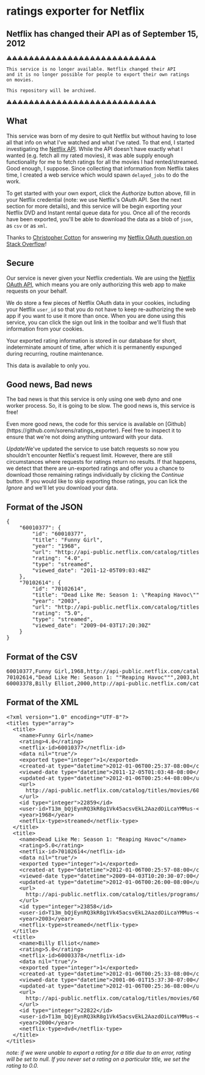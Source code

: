 ratings exporter for Netflix
============================

## Netflix has changed their API as of September 15, 2012
⚠️⚠️⚠️⚠️⚠️⚠️⚠️⚠️⚠️⚠️⚠️⚠️⚠️⚠️⚠️⚠️⚠️⚠️⚠️⚠️⚠️⚠️⚠️⚠️⚠️⚠️⚠️  
```
This service is no longer available. Netflix changed their API 
and it is no longer possible for people to export their own ratings 
on movies. 

This repository will be archived.
```
⚠️⚠️⚠️⚠️⚠️⚠️⚠️⚠️⚠️⚠️⚠️⚠️⚠️⚠️⚠️⚠️⚠️⚠️⚠️⚠️⚠️⚠️⚠️⚠️⚠️⚠️⚠️  

What
----

This service was born of my desire to quit Netflix but without having to lose all that info on what I've watched and what I've rated. To that end, I started investigating the [Netflix API](http://developer.netflix.com). While the API doesn't have exactly what I wanted (e.g. fetch all my rated movies), it was able supply enough functionality for me to fetch ratings for all the movies I had rented/streamed. Good enough, I suppose. Since collecting that information from Netflix takes time, I created a web service which would spawn <code>delayed_jobs</code> to do the work.

To get started with your own export, click the <em>Authorize</em> button above, fill in your Netflix credential (note: we use Netflix's OAuth API. See the next section for more details), and this service will be begin exporting your Netflix DVD and Instant rental queue data for you. Once all of the records have been exported, you'll be able to download the data as a blob of <code>json</code>, as <code>csv</code> or as <code>xml</code>.

Thanks to [Christopher Cotton](http://blog.christophercotton.com/) for answering my [Netflix OAuth question on Stack Overflow](http://stackoverflow.com/a/8516022/349423)!

Secure
------

Our service is never given your Netflix credentials. We are using the [Netflix OAuth API](http://developer.netflix.com/docs/read/Security), which means you are only authorizing this web app to make requests on your behalf.

We do store a few pieces of Netflix OAuth data in your cookies, including your Netflix <code>user_id</code> so that you do not have to keep re-authorizing the web app if you want to use it more than once. When you are done using this service, you can click the sign out link in the toolbar and we'll flush that information from your cookies.

Your exported rating information is stored in our database for short, indeterminate amount of time, after which it is permanently expunged during recurring, routine maintenance.

This data is available to only you.

Good news, Bad news
-------------------

  <p>The bad news is that this service is only using one web dyno and one worker process. So, it is going to be slow. The good news is, this service is free!</p>
  <p>Even more good news, the code for this service is available on [Github](https://github.com/sorens/ratings_exporter). Feel free to inspect it to ensure that we're not doing anything untoward with your data.</p>
  <p><em>Update</em>We've updated the service to use batch requests so now you shouldn't encounter Netflix's request limit. However, there are still circumstances where requests for ratings return no results. If that happens, we detect that there are un-exported ratings and offer you a chance to download those remaining ratings individually by clicking the <em>Continue</em> button. If you would like to skip exporting those ratings, you can lick the <em>Ignore</em> and we'll let you download your data.</p>


Format of the JSON
------------------
<pre>
{
    "60010377": {
        "id": "60010377",
        "title": "Funny Girl",
        "year": "1968",
        "url": "http://api-public.netflix.com/catalog/titles/movies/60010377",
        "rating": "4.0",
        "type": "streamed",
        "viewed_date": "2011-12-05T09:03:48Z"
    },
    "70102614": {
        "id": "70102614",
        "title": "Dead Like Me: Season 1: \"Reaping Havoc\"",
        "year": "2003",
        "url": "http://api-public.netflix.com/catalog/titles/programs/70102614",
        "rating": "5.0",
        "type": "streamed",
        "viewed_date": "2009-04-03T17:20:30Z"
    }
}  
</pre>
Format of the CSV
------------------
<pre>
60010377,Funny Girl,1968,http://api-public.netflix.com/catalog/titles/movies/60010377,4.0,Title,2011-12-05 01:03:48 -0800,1
70102614,"Dead Like Me: Season 1: ""Reaping Havoc""",2003,http://api-public.netflix.com/catalog/titles/programs/70102614,5.0,Title,2009-04-03 10:20:30 -0700,1
60003378,Billy Elliot,2000,http://api-public.netflix.com/catalog/titles/movies/60003378,5.0,Title,2001-06-01 15:37:30 -0700,1
</pre>
Format of the XML
------------------
<pre>
&lt;?xml version=&quot;1.0&quot; encoding=&quot;UTF-8&quot;?&gt;
&lt;titles type=&quot;array&quot;&gt;
  &lt;title&gt;
    &lt;name&gt;Funny Girl&lt;/name&gt;
    &lt;rating&gt;4.0&lt;/rating&gt;
    &lt;netflix-id&gt;60010377&lt;/netflix-id&gt;
    &lt;data nil=&quot;true&quot;/&gt;
    &lt;exported type=&quot;integer&quot;&gt;1&lt;/exported&gt;
    &lt;created-at type=&quot;datetime&quot;&gt;2012-01-06T00:25:37-08:00&lt;/created-at&gt;
    &lt;viewed-date type=&quot;datetime&quot;&gt;2011-12-05T01:03:48-08:00&lt;/viewed-date&gt;
    &lt;updated-at type=&quot;datetime&quot;&gt;2012-01-06T00:25:44-08:00&lt;/updated-at&gt;
    &lt;url&gt;
      http://api-public.netflix.com/catalog/titles/movies/60010377
    &lt;/url&gt;
    &lt;id type=&quot;integer&quot;&gt;22859&lt;/id&gt;
    &lt;user-id&gt;T13m_bQjEynRQ3kR8g1Vk45acsvEkL2AazdOiLcaYMMus-&lt;/user-id&gt;
    &lt;year&gt;1968&lt;/year&gt;
    &lt;netflix-type&gt;streamed&lt;/netflix-type&gt;
  &lt;/title&gt;
  &lt;title&gt;
    &lt;name&gt;Dead Like Me: Season 1: &quot;Reaping Havoc&quot;&lt;/name&gt;
    &lt;rating&gt;5.0&lt;/rating&gt;
    &lt;netflix-id&gt;70102614&lt;/netflix-id&gt;
    &lt;data nil=&quot;true&quot;/&gt;
    &lt;exported type=&quot;integer&quot;&gt;1&lt;/exported&gt;
    &lt;created-at type=&quot;datetime&quot;&gt;2012-01-06T00:25:57-08:00&lt;/created-at&gt;
    &lt;viewed-date type=&quot;datetime&quot;&gt;2009-04-03T10:20:30-07:00&lt;/viewed-date&gt;
    &lt;updated-at type=&quot;datetime&quot;&gt;2012-01-06T00:26:00-08:00&lt;/updated-at&gt;
    &lt;url&gt;
      http://api-public.netflix.com/catalog/titles/programs/70102614
    &lt;/url&gt;
    &lt;id type=&quot;integer&quot;&gt;23858&lt;/id&gt;
    &lt;user-id&gt;T13m_bQjEynRQ3kR8g1Vk45acsvEkL2AazdOiLcaYMMus-&lt;/user-id&gt;
    &lt;year&gt;2003&lt;/year&gt;
    &lt;netflix-type&gt;streamed&lt;/netflix-type&gt;
  &lt;/title&gt;
  &lt;title&gt;
    &lt;name&gt;Billy Elliot&lt;/name&gt;
    &lt;rating&gt;5.0&lt;/rating&gt;
    &lt;netflix-id&gt;60003378&lt;/netflix-id&gt;
    &lt;data nil=&quot;true&quot;/&gt;
    &lt;exported type=&quot;integer&quot;&gt;1&lt;/exported&gt;
    &lt;created-at type=&quot;datetime&quot;&gt;2012-01-06T00:25:33-08:00&lt;/created-at&gt;
    &lt;viewed-date type=&quot;datetime&quot;&gt;2001-06-01T15:37:30-07:00&lt;/viewed-date&gt;
    &lt;updated-at type=&quot;datetime&quot;&gt;2012-01-06T00:25:36-08:00&lt;/updated-at&gt;
    &lt;url&gt;
      http://api-public.netflix.com/catalog/titles/movies/60003378
    &lt;/url&gt;
    &lt;id type=&quot;integer&quot;&gt;22822&lt;/id&gt;
    &lt;user-id&gt;T13m_bQjEynRQ3kR8g1Vk45acsvEkL2AazdOiLcaYMMus-&lt;/user-id&gt;
    &lt;year&gt;2000&lt;/year&gt;
    &lt;netflix-type&gt;dvd&lt;/netflix-type&gt;
  &lt;/title&gt;
&lt;/titles&gt;
</pre>
<em>note: if we were unable to export a rating for a title due to an error, rating will be set to null. If you never set a rating on a particular title, we set the rating to 0.0.</em>
